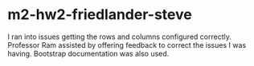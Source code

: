# m2-hw2-friedlander-steve
I ran into issues getting the rows and columns configured correctly.
Professor Ram assisted by offering feedback to correct the issues I was having. Bootstrap documentation was also used.